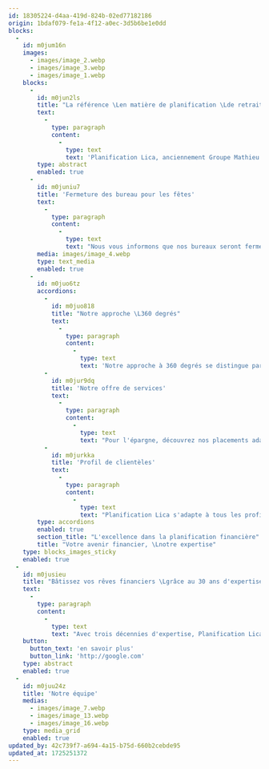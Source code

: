 ```yaml
---
id: 18305224-d4aa-419d-824b-02ed77182186
origin: 1bdaf079-fe1a-4f12-a0ec-3d5b6be1e0dd
blocks:
  -
    id: m0jum16n
    images:
      - images/image_2.webp
      - images/image_3.webp
      - images/image_1.webp
    blocks:
      -
        id: m0jun2ls
        title: "La référence \Len matière de planification \Lde retraite"
        text:
          -
            type: paragraph
            content:
              -
                type: text
                text: 'Planification Lica, anciennement Groupe Mathieu Turgeon, est un cabinet de services financiers à Montréal qui vous offre une expertise complète pour la planification de votre retraite. Bien plus que de simples conseillers, nous sommes vos guides pour une vie financière épanouie.'
        type: abstract
        enabled: true
      -
        id: m0juniu7
        title: 'Fermeture des bureau pour les fêtes'
        text:
          -
            type: paragraph
            content:
              -
                type: text
                text: "Nous vous informons que nos bureaux seront fermés pendant les fêtes de fin d'année, du 23 décembre 2024 au 4 janvier 2025. Pendant cette période, nos services seront limités. En cas d'urgence, veuillez nous contacter par email et nous vous répondrons dans les plus brefs délais. Nous vous souhaitons de joyeuses fêtes de fin d'année."
        media: images/image_4.webp
        type: text_media
        enabled: true
      -
        id: m0juo6tz
        accordions:
          -
            id: m0juo818
            title: "Notre approche \L360 degrés"
            text:
              -
                type: paragraph
                content:
                  -
                    type: text
                    text: 'Notre approche à 360 degrés se distingue par une planification minutieuse qui englobe tous les aspects de votre vie. Nous comprenons que votre patrimoine financier est étroitement lié à vos aspirations personnelles, à vos besoins familiaux et à vos objectifs de vie.'
          -
            id: m0jur9dq
            title: 'Notre offre de services'
            text:
              -
                type: paragraph
                content:
                  -
                    type: text
                    text: "Pour l'épargne, découvrez nos placements adaptés aux pré-retraités, retraités, familles et particuliers. Du côté des assurances, nous offrons une gamme complète, incluant la vie, l'invalidité, les maladies graves, les prêts hypothécaires, les soins de longue durée, et bien plus encore. Planifiez votre avenir financier avec confiance grâce à Planification Lica."
          -
            id: m0jurkka
            title: 'Profil de clientèles'
            text:
              -
                type: paragraph
                content:
                  -
                    type: text
                    text: "Planification Lica s'adapte à tous les profils : retraités, pré-retraités, familles et particuliers. Des solutions personnalisées vous attendent, que ce soit pour la sécurité financière des retraités, les stratégies avant la retraite, ou les besoins spécifiques des familles et particuliers."
        type: accordions
        enabled: true
        section_title: "L'excellence dans la planification financière"
        title: "Votre avenir financier, \Lnotre expertise"
    type: blocks_images_sticky
    enabled: true
  -
    id: m0jusieu
    title: "Bâtissez vos rêves financiers \Lgrâce au 30 ans d'expertise \Lde Planification Lica"
    text:
      -
        type: paragraph
        content:
          -
            type: text
            text: "Avec trois décennies d'expertise, Planification Lica s'illustre dans la planification financière à Montréal. Notre équipe dévouée, composée de conseillers chevronnés et émergents, assure un accompagnement personnalisé. Ensemble, nous façonnons votre avenir financier avec rigueur, transparence et passion, propulsant vos aspirations vers la réalité."
    button:
      button_text: 'en savoir plus'
      button_link: 'http://google.com'
    type: abstract
    enabled: true
  -
    id: m0juu24z
    title: 'Notre équipe'
    medias:
      - images/image_7.webp
      - images/image_13.webp
      - images/image_16.webp
    type: media_grid
    enabled: true
updated_by: 42c739f7-a694-4a15-b75d-660b2cebde95
updated_at: 1725251372
---
```


